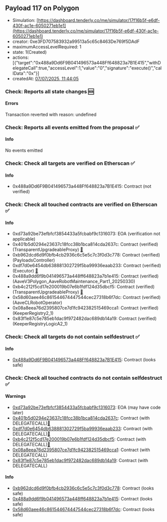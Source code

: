 ## Payload 117 on Polygon

- Simulation: [https://dashboard.tenderly.co/me/simulator/17f16b5f-e6df-430f-ac1e-6050271eb1e1](https://dashboard.tenderly.co/me/simulator/17f16b5f-e6df-430f-ac1e-6050271eb1e1)
- creator: 0xe3FD707583932a99513a5c65c8463De769f5DAdF
- maximumAccessLevelRequired: 1
- state: 1(Created)
- actions: [{"target":"0x488a9Dd6F9B041496573a448Ff648823a7B1E415","withDelegateCall":true,"accessLevel":1,"value":"0","signature":"execute()","callData":"0x"}]
- createdAt: [07/07/2025, 11:44:05](https://polygonscan.com/tx/0x16016da8222703b4892a20ed1c11f66f152875cd284ce58c7e3e9f1a3a8720cd)

### Check: Reports all state changes :sos:

#### Errors

Transaction reverted with reason: undefined

### Check: Reports all events emitted from the proposal :white_check_mark:

#### Info

No events emitted

### Check: Check all targets are verified on Etherscan :white_check_mark:

#### Info

- 0x488a9Dd6F9B041496573a448Ff648823a7B1E415: Contract (not verified) 

### Check: Check all touched contracts are verified on Etherscan :white_check_mark:

#### Info

- 0xd73a92be73efbfcf3854433a5fcbabf9c1316073: EOA (verification not applicable)
- 0x401b5d0294e23637c18fcc38b1bca814cda2637c: Contract (verified) (TransparentUpgradeableProxy) [:ghost:](https://github.com/bgd-labs/aave-address-book "GovernanceV3Polygon.PAYLOADS_CONTROLLER")
- 0xb962dcd6d9f0bfb4cb2936c6c5e5c7c3f0d3c778: Contract (verified) (PayloadsController) 
- 0xdf7d0e6454db638881302729f5ba99936eaab233: Contract (verified) (Executor) [:ghost:](https://github.com/bgd-labs/aave-address-book "AaveV2Polygon.POOL_ADMIN, AaveV3Polygon.ACL_ADMIN, GovernanceV3Polygon.EXECUTOR_LVL_1")
- 0x488a9dd6f9b041496573a448ff648823a7b1e415: Contract (verified) (AaveV3Polygon_AaveRobotMaintenance_Part1_20250330) 
- 0xb4c212f5cd17e200019b07e6b1fdf124d35dbcf5: Contract (verified) (TransparentUpgradeableProxy) [:ghost:](https://github.com/bgd-labs/aave-address-book "MiscPolygon.AAVE_CL_ROBOT_OPERATOR")
- 0x58d60aee46c861544674447544cec27318b6f7dc: Contract (verified) (AaveCLRobotOperator) 
- 0x08a8eea76d2395807ce7d1fc942382515469cca1: Contract (verified) (KeeperRegistry2_1) 
- 0x83f1e87c5e785eb1dac9f972482dac689db14a19: Contract (verified) (KeeperRegistryLogicA2_1) 

### Check: Check all targets do not contain selfdestruct :white_check_mark:

#### Info

- [0x488a9Dd6F9B041496573a448Ff648823a7B1E415](https://polygonscan.com/address/0x488a9Dd6F9B041496573a448Ff648823a7B1E415): Contract (looks safe)

### Check: Check all touched contracts do not contain selfdestruct :white_check_mark:

#### Warnings

- [0xd73a92be73efbfcf3854433a5fcbabf9c1316073](https://polygonscan.com/address/0xd73a92be73efbfcf3854433a5fcbabf9c1316073): EOA (may have code later)
- [0x401b5d0294e23637c18fcc38b1bca814cda2637c](https://polygonscan.com/address/0x401b5d0294e23637c18fcc38b1bca814cda2637c): Contract (with DELEGATECALL)[:ghost:](https://github.com/bgd-labs/aave-address-book "GovernanceV3Polygon.PAYLOADS_CONTROLLER")
- [0xdf7d0e6454db638881302729f5ba99936eaab233](https://polygonscan.com/address/0xdf7d0e6454db638881302729f5ba99936eaab233): Contract (with DELEGATECALL)[:ghost:](https://github.com/bgd-labs/aave-address-book "AaveV2Polygon.POOL_ADMIN, AaveV3Polygon.ACL_ADMIN, GovernanceV3Polygon.EXECUTOR_LVL_1")
- [0xb4c212f5cd17e200019b07e6b1fdf124d35dbcf5](https://polygonscan.com/address/0xb4c212f5cd17e200019b07e6b1fdf124d35dbcf5): Contract (with DELEGATECALL)[:ghost:](https://github.com/bgd-labs/aave-address-book "MiscPolygon.AAVE_CL_ROBOT_OPERATOR")
- [0x08a8eea76d2395807ce7d1fc942382515469cca1](https://polygonscan.com/address/0x08a8eea76d2395807ce7d1fc942382515469cca1): Contract (with DELEGATECALL)
- [0x83f1e87c5e785eb1dac9f972482dac689db14a19](https://polygonscan.com/address/0x83f1e87c5e785eb1dac9f972482dac689db14a19): Contract (with DELEGATECALL)

#### Info

- [0xb962dcd6d9f0bfb4cb2936c6c5e5c7c3f0d3c778](https://polygonscan.com/address/0xb962dcd6d9f0bfb4cb2936c6c5e5c7c3f0d3c778): Contract (looks safe)
- [0x488a9dd6f9b041496573a448ff648823a7b1e415](https://polygonscan.com/address/0x488a9dd6f9b041496573a448ff648823a7b1e415): Contract (looks safe)
- [0x58d60aee46c861544674447544cec27318b6f7dc](https://polygonscan.com/address/0x58d60aee46c861544674447544cec27318b6f7dc): Contract (looks safe)

